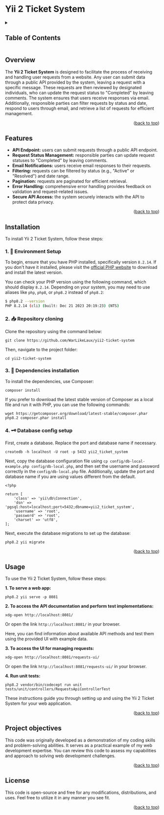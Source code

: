 <a name="readme-top"></a>

# Yii 2 Ticket System

<details>
<summary><h2>Table of Contents</h2></summary>

  - [Overview](#overview)
  - [Features](#features)
  - [Installation](#installation)
  - [Usage](#usage)
  - [Project objectives](#project-objectives)
  - [License](#license)
</details>

## Overview

The **Yii 2 Ticket System** is designed to facilitate the process of receiving and handling user requests from a website. Any user can submit data through a public API provided by the system, leaving a request with a specific message. These requests are then reviewed by designated individuals, who can update the request status to "Completed" by leaving comments. The system ensures that users receive responses via email. Additionally, responsible parties can filter requests by status and date, respond to users through email, and retrieve a list of requests for efficient management.

<p align="right">(<a href="#readme-top">back to top</a>)</p>

## Features

- **API Endpoint:** users can submit requests through a public API endpoint.
- **Request Status Management:** responsible parties can update request statuses to "Completed" by leaving comments.
- **Email Notifications:** users receive email responses to their requests.
- **Filtering:** requests can be filtered by status (e.g., "Active" or "Resolved") and date range.
- **Pagination:** requests are paginated for efficient retrieval.
- **Error Handling:** comprehensive error handling provides feedback on validation and request-related issues.
- **Secure API Access:** the system securely interacts with the API to protect data privacy.

<p align="right">(<a href="#readme-top">back to top</a>)</p>

## Installation

To install Yii 2 Ticket System, follow these steps:

### 1. 🐘 Environment Setup

To begin, ensure that you have PHP installed, specifically version `8.2.14`. If you don't have it installed, please visit the [official PHP website](https://www.php.net/downloads.php) to download and install the latest version.

You can check your PHP version using the following command, which should display `8.2.14`. Depending on your system, you may need to use aliases like `php`, `php8`, or `php8.2` instead of `php8.2`:

```bash
$ php8.2 --version
PHP 8.2.14 (cli) (built: Dec 21 2023 20:19:23) (NTS)
```

### 2. 📥 Repository cloning

Clone the repository using the command below:

```
git clone https://github.com/WarLikeLaux/yii2-ticket-system
```

Then, navigate to the project folder:

```
cd yii2-ticket-system
```

### 3. 🧩 Dependencies installation

To install the dependencies, use Composer:

```
composer install
```

If you prefer to download the latest stable version of Composer as a local file and run it with PHP, you can use the following commands:

```
wget https://getcomposer.org/download/latest-stable/composer.phar
php8.2 composer.phar install
```

### 4. 🗝️ Database config setup

First, create a database. Replace the port and database name if necessary.

```
createdb -h localhost -U root -p 5432 yii2_ticket_system
```

Next, copy the database configuration file using `cp config/db-local-example.php config/db-local.php`, and then set the username and password correctly in the `config/db-local.php` file. Additionally, update the port and database name if you are using values different from the default.

```
<?php

return [
    'class' => 'yii\db\Connection',
    'dsn' => 'pgsql:host=localhost;port=5432;dbname=yii2_ticket_system',
    'username' => 'root',
    'password' => 'root',
    'charset' => 'utf8',
];

```

Next, execute the database migrations to set up the database:

```
php8.2 yii migrate
```

<p align="right">(<a href="#readme-top">back to top</a>)</p>

## Usage

To use the Yii 2 Ticket System, follow these steps:

**1. To serve a web app:**
```
php8.2 yii serve -p 8081
```

**2. To access the API documentation and perform test implementations:**
```
xdg-open http://localhost:8081/
```

Or open the link `http://localhost:8081/` in your browser.

Here, you can find information about available API methods and test them using the provided UI with example data.

**3. To access the UI for managing requests:**

```
xdg-open http://localhost:8081/requests-ui/
```

Or open the link `http://localhost:8081/requests-ui/` in your browser.

**4. Run unit tests:**

```
php8.2 vendor/bin/codecept run unit tests/unit/controllers/RequestsApiControllerTest
```

These instructions guide you through setting up and using the Yii 2 Ticket System for your web application.

<p align="right">(<a href="#readme-top">back to top</a>)</p>

## Project objectives

This code was originally developed as a demonstration of my coding skills and problem-solving abilities. It serves as a practical example of my web development expertise. You can review this code to assess my capabilities and approach to solving web development challenges.

<p align="right">(<a href="#readme-top">back to top</a>)</p>

## License

This code is open-source and free for any modifications, distributions, and uses. Feel free to utilize it in any manner you see fit.

<p align="right">(<a href="#readme-top">back to top</a>)</p>
